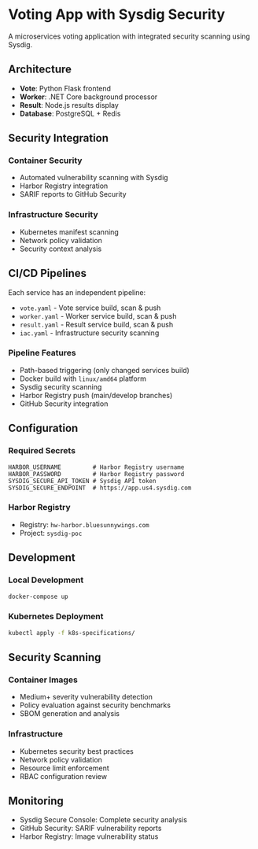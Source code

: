 # Voting App with Sysdig Security

A microservices voting application with integrated security scanning using Sysdig.

## Architecture

- **Vote**: Python Flask frontend
- **Worker**: .NET Core background processor  
- **Result**: Node.js results display
- **Database**: PostgreSQL + Redis

## Security Integration

### Container Security
- Automated vulnerability scanning with Sysdig
- Harbor Registry integration
- SARIF reports to GitHub Security

### Infrastructure Security  
- Kubernetes manifest scanning
- Network policy validation
- Security context analysis

## CI/CD Pipelines

Each service has an independent pipeline:

- `vote.yaml` - Vote service build, scan & push
- `worker.yaml` - Worker service build, scan & push  
- `result.yaml` - Result service build, scan & push
- `iac.yaml` - Infrastructure security scanning

### Pipeline Features
- Path-based triggering (only changed services build)
- Docker build with `linux/amd64` platform
- Sysdig security scanning
- Harbor Registry push (main/develop branches)
- GitHub Security integration

## Configuration

### Required Secrets
```
HARBOR_USERNAME         # Harbor Registry username
HARBOR_PASSWORD         # Harbor Registry password
SYSDIG_SECURE_API_TOKEN # Sysdig API token
SYSDIG_SECURE_ENDPOINT  # https://app.us4.sysdig.com
```

### Harbor Registry
- Registry: `hw-harbor.bluesunnywings.com`
- Project: `sysdig-poc`

## Development

### Local Development
```bash
docker-compose up
```

### Kubernetes Deployment
```bash
kubectl apply -f k8s-specifications/
```

## Security Scanning

### Container Images
- Medium+ severity vulnerability detection
- Policy evaluation against security benchmarks
- SBOM generation and analysis

### Infrastructure
- Kubernetes security best practices
- Network policy validation
- Resource limit enforcement
- RBAC configuration review

## Monitoring

- Sysdig Secure Console: Complete security analysis
- GitHub Security: SARIF vulnerability reports
- Harbor Registry: Image vulnerability status
